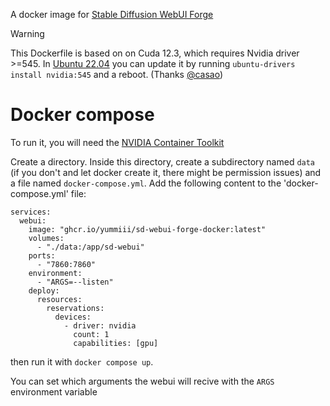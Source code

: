 A docker image for [Stable Diffusion WebUI Forge](https://github.com/lllyasviel/stable-diffusion-webui-forge)

> [!WARNING]  
> This Dockerfile is based on on Cuda 12.3, which requires Nvidia driver >=545.
> In [Ubuntu 22.04](https://github.com/Yummiii/sd-webui-forge-docker/issues/1) you can update it by running `ubuntu-drivers install nvidia:545` and a reboot. (Thanks [@casao](https://github.com/Casao))

# Docker compose
To run it, you will need the [NVIDIA Container Toolkit](https://docs.nvidia.com/datacenter/cloud-native/container-toolkit/latest/install-guide.html)

Create a directory. Inside this directory, create a subdirectory named `data` (if you don't and let docker create it, there might be permission issues) and a file named `docker-compose.yml`. Add the following content to the 'docker-compose.yml' file:

```YML
services:
  webui:
    image: "ghcr.io/yummiii/sd-webui-forge-docker:latest"
    volumes:
      - "./data:/app/sd-webui"
    ports:
      - "7860:7860"
    environment:
      - "ARGS=--listen"
    deploy:
      resources:
        reservations:
          devices:
            - driver: nvidia
              count: 1
              capabilities: [gpu]
```
then run it with `docker compose up`.

You can set which arguments the webui will recive with the `ARGS` environment variable
